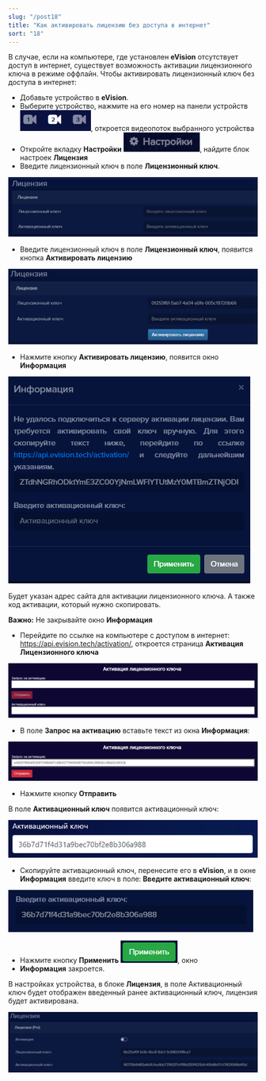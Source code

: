 ```yaml
---
slug: "/post18"
title: "Как активировать лицензию без доступа в интернет"
sort: "18"
---
```


В случае, если на компьютере, где установлен **eVision** отсутствует доступ в интернет, существует возможность активации лицензионного ключа в режиме оффлайн. Чтобы активировать лицензионный ключ без доступа в интернет:

- Добавьте устройство в **eVision**.
- Выберите устройство, нажмите на его номер на панели устройств ![](images/Aspose.Words.374291bc-21e0-4dc1-8208-7b6db552d3f3.121.png), откроется видеопоток выбранного устройства
- Откройте вкладку **Настройки** ![](images/Aspose.Words.374291bc-21e0-4dc1-8208-7b6db552d3f3.114.png), найдите блок настроек **Лицензия**
- Введите лицензионный ключ в поле **Лицензионный ключ**.

![](images/Screenshot_190.png)

- Введите лицензионный ключ в поле **Лицензионный ключ**, появится кнопка **Активировать лицензию**

![](images/Screenshot_181.png)  

- Нажмите кнопку **Активировать лицензию**, появится окно **Информация**

![](images/Screenshot_192.png)  

Будет указан адрес сайта для активации лицензионного ключа. А также код активации, который нужно скопировать. 

**Важно:** Не закрывайте окно **Информация**

- Перейдите по ссылке на компьютере с доступом в интернет: <https://api.evision.tech/activation/>, откроется страница **Активация Лицензионного ключа**

![](images/Screenshot_193.png)  

- В поле **Запрос на активацию** вставьте текст из окна **Информация**:

![](images/Screenshot_194.png)  

- Нажмите кнопку **Отправить**

В поле **Активационный ключ** появится активационный ключ:

![](images/Aspose.Words.374291bc-21e0-4dc1-8208-7b6db552d3f3.129.png)

- Скопируйте активационный ключ, перенесите его в **eVision**, и в окне **Информация** введите ключ в поле: **Введите активационный ключ**:

![](images/Aspose.Words.374291bc-21e0-4dc1-8208-7b6db552d3f3.130.png)

- Нажмите кнопку **Применить** ![](images/Aspose.Words.374291bc-21e0-4dc1-8208-7b6db552d3f3.013.png), окно 
- **Информация** закроется.

В настройках устройства, в блоке **Лицензия**, в поле Активационный ключ будет отображен введенный ранее активационный ключ, лицензия будет активирована.

![](images/Screenshot_183.png)  